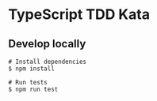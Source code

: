 # TypeScript TDD Kata

## Develop locally
```
# Install dependencies
$ npm install

# Run tests
$ npm run test
```
